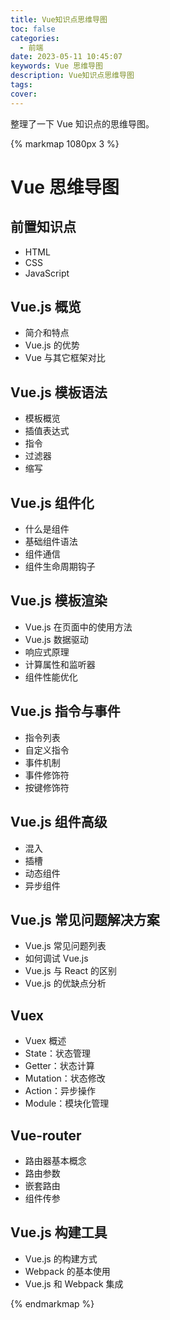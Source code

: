 ```yaml
---
title: Vue知识点思维导图
toc: false
categories:
  - 前端
date: 2023-05-11 10:45:07
keywords: Vue 思维导图
description: Vue知识点思维导图
tags:
cover:
---
```


整理了一下 Vue 知识点的思维导图。

<!--more-->

{% markmap 1080px 3 %}

# Vue 思维导图

## 前置知识点

- HTML
- CSS
- JavaScript

## Vue.js 概览

- 简介和特点
- Vue.js 的优势
- Vue 与其它框架对比

## Vue.js 模板语法

- 模板概览
- 插值表达式
- 指令
- 过滤器
- 缩写

## Vue.js 组件化

- 什么是组件
- 基础组件语法
- 组件通信
- 组件生命周期钩子

## Vue.js 模板渲染

- Vue.js 在页面中的使用方法
- Vue.js 数据驱动
- 响应式原理
- 计算属性和监听器
- 组件性能优化

## Vue.js 指令与事件

- 指令列表
- 自定义指令
- 事件机制
- 事件修饰符
- 按键修饰符

## Vue.js 组件高级

- 混入
- 插槽
- 动态组件
- 异步组件

## Vue.js 常见问题解决方案

- Vue.js 常见问题列表
- 如何调试 Vue.js
- Vue.js 与 React 的区别
- Vue.js 的优缺点分析

## Vuex

- Vuex 概述
- State：状态管理
- Getter：状态计算
- Mutation：状态修改
- Action：异步操作
- Module：模块化管理

## Vue-router

- 路由器基本概念
- 路由参数
- 嵌套路由
- 组件传参

## Vue.js 构建工具

- Vue.js 的构建方式
- Webpack 的基本使用
- Vue.js 和 Webpack 集成

{% endmarkmap %}
